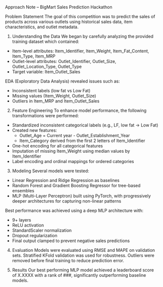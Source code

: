 Approach Note – BigMart Sales Prediction Hackathon

Problem Statement
The goal of this competition was to predict the sales of products across various outlets using historical sales data, item characteristics, and outlet metadata.

1. Understanding the Data
We began by carefully analyzing the provided training dataset which contained:
- Item-level attributes: Item_Identifier, Item_Weight, Item_Fat_Content, Item_Type, Item_MRP
- Outlet-level attributes: Outlet_Identifier, Outlet_Size, Outlet_Location_Type, Outlet_Type
- Target variable: Item_Outlet_Sales

EDA (Exploratory Data Analysis) revealed issues such as:
- Inconsistent labels (low fat vs Low Fat)
- Missing values (Item_Weight, Outlet_Size)
- Outliers in Item_MRP and Item_Outlet_Sales

2. Feature Engineering
To enhance model performance, the following transformations were performed:
- Standardized inconsistent categorical labels (e.g., LF, low fat → Low Fat)
- Created new features:
  - Outlet_Age = Current year - Outlet_Establishment_Year
  - Item_Category derived from the first 2 letters of Item_Identifier
- One-hot encoding for all categorical features
- Imputation of missing Item_Weight using median values by Item_Identifier
- Label encoding and ordinal mappings for ordered categories

3. Modeling
Several models were tested:
- Linear Regression and Ridge Regression as baselines
- Random Forest and Gradient Boosting Regressor for tree-based ensembles
- MLP (Multi-Layer Perceptron) built using PyTorch, with progressively deeper architectures for capturing non-linear patterns

Best performance was achieved using a deep MLP architecture with:
- 9+ layers
- ReLU activation
- StandardScaler normalization
- Dropout regularization
- Final output clamped to prevent negative sales predictions

4. Evaluation
Models were evaluated using RMSE and MAPE on validation sets. Stratified KFold validation was used for robustness. Outliers were removed before final training to reduce prediction error.

5. Results
Our best performing MLP model achieved a leaderboard score of X.XXXX with a rank of ###, significantly outperforming baseline models.

